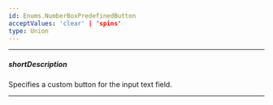 ```yaml
---
id: Enums.NumberBoxPredefinedButton
acceptValues: 'clear' | 'spins'
type: Union
---
```

---
##### shortDescription
Specifies a custom button for the input text field.

---
<!--
dxNumberBoxOptions.buttons(/api-reference/10 UI Components/dxNumberBox/1 Configuration/buttons/buttons.md)
-->